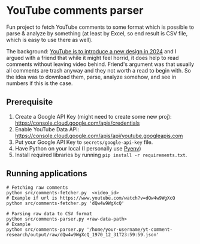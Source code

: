 # YouTube comments parser
Fun project to fetch YouTube comments to some format which is possible to parse & analyze by something (at least by Excel, so end result is CSV file, which is easy to use there as well).

The background: [YouTube is to introduce a new design in 2024](https://ux-news.com/youtube-is-testing-a-new-design-that-youll-probably-hate/) and I argued with a friend that while it might feel horrid, it does help to read comments without leaving video behind. Friend's argument was that usually all comments are trash anyway and they not worth a read to begin with. So the idea was to download them, parse, analyze somehow, and see in numbers if this is the case.

## Prerequisite
1. Create a Google API Key (might need to create some new proj): https://console.cloud.google.com/apis/credentials
1. Enable YouTube Data API: https://console.cloud.google.com/apis/api/youtube.googleapis.com
1. Put your Google API Key to `secrets/google-api-key` file.
1. Have Python on your local (I personally use [Pyenv](https://github.com/pyenv/pyenv))
1. Install required libraries by running `pip install -r requirements.txt`.

## Running applications
```
# Fetching raw comments
python src/comments-fetcher.py  <video_id>
# Example if url is https://www.youtube.com/watch?v=dQw4w9WgXcQ
python src/comments-fetcher.py 'dQw4w9WgXcQ'

# Parsing raw data to CSV format
python src/comments-parser.py <raw-data-path>
# Example
python src/comments-parser.py '/home/your-username/yt-comment-research/output/raw/dQw4w9WgXcQ_1970_12_31T23:59:59.json'
```

